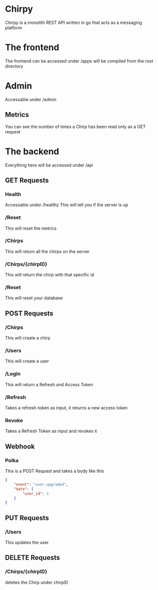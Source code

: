 # Chirpy

Chirpy is a monolith REST API written in go that acts as a messaging platform

# The frontend
The frontend can be accessed under /apps will be compiled from the root directory

# Admin
Accessable under /admin 

## Metrics
You can see the number of times a Chirp has been read only as a GET request

# The backend
Everything here will be accessed under /api

## GET Requests

### Health
Accessable under /healthz
This will tell you if the server is up

### /Reset
This will reset the metrics

### /Chirps
This will return all the chirps on the server

### /Chirps/{chirpID}
This will return the chirp with that specific id

### /Reset
This will reset your database

## POST Requests

### /Chirps
This will create a chirp

### /Users
This will create a user

### /Login
This will return a Refresh and Access Token

### /Refresh
Takes a refresh-token as input, it returns a new access token

### Revoke
Takes a Refresh Token as input and revokes it

## Webhook

### Polka
This is a POST Request and takes a body like this
```json
{
    "event": "user.upgraded",
    "data": {
        "user_id": 3
    }
}
```

## PUT Requests

### /Users
This updates the user

## DELETE Requests

### /Chirps/{chirpID}
deletes the Chirp under chirpID
